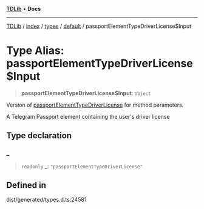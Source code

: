 [**TDLib**](../../../../../../README.md) • **Docs**

***

[TDLib](../../../../../../modules.md) / [index](../../../../../README.md) / [types](../../../README.md) / [default](../README.md) / passportElementTypeDriverLicense$Input

# Type Alias: passportElementTypeDriverLicense$Input

> **passportElementTypeDriverLicense$Input**: `object`

Version of [passportElementTypeDriverLicense](passportElementTypeDriverLicense.md) for method parameters.

A Telegram Passport element containing the user's driver license

## Type declaration

### \_

> `readonly` **\_**: `"passportElementTypeDriverLicense"`

## Defined in

dist/generated/types.d.ts:24581

